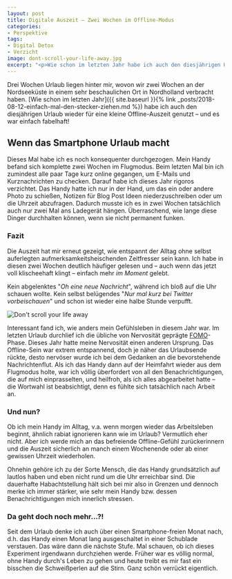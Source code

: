 ```yaml
---
layout: post
title: Digitale Auszeit – Zwei Wochen im Offline-Modus
categories:
- Perspektive
tags:
- Digital Detox
- Verzicht
image: dont-scroll-your-life-away.jpg
excerpt: "<p>Wie schon im letzten Jahr habe ich auch den diesjährigen Urlaub wieder für eine kleine Offline-Auszeit genutzt – und es war einfach fabelhaft! Hier kommt ein kleiner Erfahrungsbericht.</p>"
---
```


Drei Wochen Urlaub liegen hinter mir, wovon wir zwei Wochen an der Nordseeküste
in einem sehr beschaulichen Ort in Nordholland verbracht haben.
[Wie schon im letzten Jahr]({{ site.baseurl }}{% link _posts/2018-08-12-einfach-mal-den-stecker-ziehen.md %}) habe ich auch den diesjährigen Urlaub wieder für eine kleine
Offline-Auszeit genutzt – und es war einfach fabelhaft!

## Wenn das Smartphone Urlaub macht

Dieses Mal habe ich es noch konsequenter durchgezogen. Mein Handy befand sich
komplette zwei Wochen im Flugmodus. Beim letzten Mal bin ich zumindest alle
paar Tage kurz online gegangen, um E-Mails und Kurznachrichten zu checken.
Darauf habe ich dieses Jahr rigoros verzichtet. Das Handy hatte ich nur in der
Hand, um das ein oder andere Photo zu schießen, Notizen für Blog Post Ideen
niederzuschreiben oder um die Uhrzeit abzufragen. Dadurch musste ich es in zwei
Wochen tatsächlich auch nur zwei Mal ans Ladegerät hängen. Überraschend, wie
lange diese Dinger durchhalten können, wenn sie nicht permanent funken.

### Fazit

Die Auszeit hat mir erneut gezeigt, wie entspannt der Alltag ohne selbst
auferlegten aufmerksamkeitsheischenden Zeitfresser sein kann. Ich habe in diesen
zwei Wochen deutlich häufiger gelesen und – auch wenn das jetzt voll
klischeehaft klingt – einfach mehr *im Moment* gelebt.

Kein abgelenktes "*Oh eine neue Nachricht*", während ich bloß auf die Uhr
schauen wollte. Kein selbst belügendes "*Nur mal kurz bei Twitter
vorbeischauen*" und schon ist wieder eine halbe Stunde verpufft.

![Don't scroll your life away]({{site.baseurl}}/assets/img/posts/dont-scroll-your-life-away.jpg)

Interessant fand ich, wie anders mein Gefühlsleben in diesem Jahr war. Im
letzten Urlaub durchlief ich die übliche von Nervosität geprägte
[FOMO](https://de.wikipedia.org/wiki/Fear_of_missing_out)-Phase.
Dieses Jahr hatte meine Nervosität einen anderen Ursprung. Das Offline-Sein war
extrem entspannend, doch je näher das Urlaubsende rückte, desto nervöser wurde
ich bei dem Gedanken an die bevorstehende Nachrichtenflut. Als ich das Handy
dann auf der Heimfahrt wieder aus dem Flugmodus holte, war ich völlig
überfordert von all den Benachrichtigungen, die auf mich einprasselten, und
heilfroh, als ich alles abgearbeitet hatte – die Wortwahl ist beabsichtigt, denn
es fühlte sich tatsächlich nach Arbeit an.

### Und nun?

Ob ich mein Handy im Alltag, v.a. wenn morgen wieder das Arbeitsleben beginnt,
ähnlich rabiat ignorieren kann wie im Urlaub? Vermutlich eher nicht. Aber ich
werde mich an das befreiende Offline-Gefühl zurückerinnern und die Auszeit
sicherlich an manch einem Wochenende oder ab einer gewissen Uhrzeit wiederholen.

Ohnehin gehöre ich zu der Sorte Mensch, die das Handy grundsätzlich auf lautlos
haben und eben nicht rund um die Uhr erreichbar sind. Die dauerhafte
Habachtstellung hält sich bei mir also in Grenzen und dennoch merke ich immer
stärker, wie sehr mein Handy bzw. dessen Benachrichtigungen mich innerlich
stressen.

### Da geht doch noch mehr...?!

Seit dem Urlaub denke ich auch über einen Smartphone-freien Monat nach, d.h. das
Handy einen Monat lang ausgeschaltet in einer Schublade verstauen. Das wäre dann
die nächste Stufe. Mal schauen, ob ich dieses Experiment irgendwann durchziehen
werde. Früher war es völlig normal, ohne Handy durch's Leben zu gehen und heute
treibt es mir fast ein bisschen die Schweißperlen auf die Stirn. Ganz schön
verrückt eigentlich.
